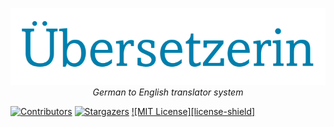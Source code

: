 <p align="center">
  <img src="docs/logo_transparent.png" alt="Our project logo" title="'Translator' in German" /><br>
  <i>German to English translator system</i>
</p>

[![Contributors][contributors-shield]][contributors-url]
[![Stargazers][stars-shield]][stars-url]
[![MIT License][license-shield]][license-url]

[contributors-shield]: https://img.shields.io/github/contributors/yoogottamk/anlp-project-nmt?style=for-the-badge
[contributors-url]: https://github.com/yoogottamk/anlp-project-nmt/graphs/contributors
[stars-shield]: https://img.shields.io/github/stars/yoogottamk/anlp-project-nmt?style=for-the-badge
[stars-url]: https://github.com/yoogottamk/anlp-project-nmt/stargazers
[license-url]: https://github.com/yoogottamk/anlp-project-nmt/blob/master/LICENSE.txt
